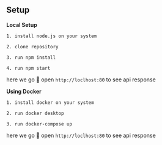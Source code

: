 ## Setup

**Local Setup**

```
1. install node.js on your system
```

```
2. clone repository
```

```
3. run npm install
```

```
4. run npm start
```

here we go 🎉
open `http://loclhost:80` to see api response

**Using Docker**

```
1. install docker on your system
```

```
2. run docker desktop
```

```
3. run docker-compose up
```

here we go 🎉
open `http://loclhost:80` to see api response
